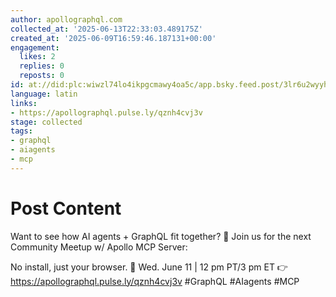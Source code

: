 ```yaml
---
author: apollographql.com
collected_at: '2025-06-13T22:33:03.489175Z'
created_at: '2025-06-09T16:59:46.187131+00:00'
engagement:
  likes: 2
  replies: 0
  reposts: 0
id: at://did:plc:wiwzl74lo4ikpgcmawy4oa5c/app.bsky.feed.post/3lr6u2wyyhe2p
language: latin
links:
- https://apollographql.pulse.ly/qznh4cvj3v
stage: collected
tags:
- graphql
- aiagents
- mcp
---
```


# Post Content

Want to see how AI agents + GraphQL fit together? 👀
Join us for the next Community Meetup w/ Apollo MCP Server:

No install, just your browser.
📅 Wed. June 11 | 12 pm PT/3 pm ET
👉 https://apollographql.pulse.ly/qznh4cvj3v
#GraphQL #AIagents #MCP